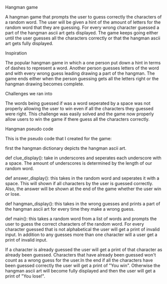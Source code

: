 Hangman game

A hangman game that prompts the user to guess correctly the characters of a random word. 
The user will be given a hint of the amount of letters for the random word that they are guessing.
For every wrong character guessed a part of the hangman ascii art gets displayed. The game keeps 
going either until the user guesses all the characters correctly or that the hangman ascii art gets 
fully displayed.

Inspiration

The popular hangman game in which a one person put down a hint in terms of dashes to represent a word. 
Another person guesses letters of the word and with every wrong guess leading drawing a part of the hangman. 
The game ends either when the person guessing gets all the letters right 
or the hangman drawing becomes complete.

Challenges we ran into 

The words being guessed if was a word seperated by a space was not properly allowing the user to win even if all the 
characters they guessed were right. This challenge was easily solved and the game now properly allow users to win the game if there 
guess all the characters correctly.


Hangman pseudo code 

This is the pseudo code that I created for the game:

first the hangman dictionary depicts the hangman ascii art. 

def clue_display(): take in underscores and seperates each underscore with a space.
The amount of underscores is determined by the length of our random word.

def answer_display(): this takes in the random word and seperates it with a space. 
This will shown if all characters by the user is guessed correctly. Also, the answer will be shown 
at the end of the game whether the user win or lose. 

def hangman_display(): this takes in the wrong guesses and prints a part of the hangman ascii art 
for every time they make a wrong guess.

def main(): this takes a random word from a list of words and prompts the user to guess the correct characters of 
the random word. For every character guessed that is not alphabetical the user will get a print of invalid input. 
In addition to any guesses more than one character will a user get a print of invalid input. 

If a character is already guessed the user will get a print of that character as already been guessed. Characters 
that have already been guessed won't count as a wrong guess for the user.In the end if all the characters have been 
guessed correctly the user will get a print of "You win". Otherwise the 
hangman ascii art will become fully displayed and then the user will get a print of "You lose!".

